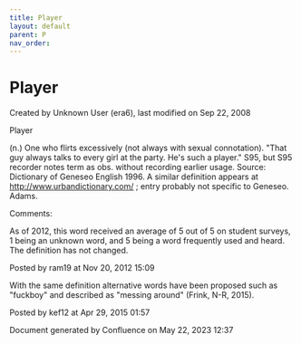 ```yaml
---
title: Player
layout: default
parent: P
nav_order:
---
```


# Player

Created by  Unknown User (era6), last modified on Sep 22, 2008

Player

(n.) One who flirts excessively (not always with sexual connotation). &quot;That guy always talks to every girl at the party. He's such a player.&quot; S95, but S95 recorder notes term as obs. without recording earlier usage. Source: Dictionary of Geneseo English 1996. A similar definition appears at http://www.urbandictionary.com/ ; entry probably not specific to Geneseo. Adams.

Comments:

As of 2012, this word received an average of 5 out of 5 on student surveys, 1 being an unknown word, and 5 being a word frequently used and heard. The definition has not changed.

Posted by ram19 at Nov 20, 2012 15:09

With the same definition alternative words have been proposed such as &quot;fuckboy&quot; and described as &quot;messing around&quot; (Frink, N-R, 2015).

Posted by kef12 at Apr 29, 2015 01:57

Document generated by Confluence on May 22, 2023 12:37


